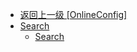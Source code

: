 - [返回上一级 [OnlineConfig]](en-US/OnlineFunctions/OnlineConfig/)
- [Search](en-US/OnlineFunctions/OnlineConfig/Search/)
  - [Search](en-US/OnlineFunctions/OnlineConfig/Search/Search.md)
